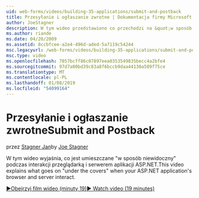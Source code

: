```yaml
---
uid: web-forms/videos/building-35-applications/submit-and-postback
title: Przesyłanie i ogłaszanie zwrotne | Dokumentacja firmy Microsoft
author: JoeStagner
description: W tym wideo przedstawiono co przechodzi na &quot;w sposób niewidoczny&quot; podczas interakcji przeglądarką i serwerem aplikacji ASP.NET.
ms.author: riande
ms.date: 04/20/2009
ms.assetid: 8ccbfcee-a2e4-496d-aded-5a7119c54244
msc.legacyurl: /web-forms/videos/building-35-applications/submit-and-postback
msc.type: video
ms.openlocfilehash: 7057bcff86c07897eea0353549835becc4a2bfe4
ms.sourcegitcommit: 97d7a00bd39c83a8f6bccb9daa44130a509f75ce
ms.translationtype: MT
ms.contentlocale: pl-PL
ms.lasthandoff: 01/08/2019
ms.locfileid: "54099164"
---
```

<a name="submit-and-postback"></a><span data-ttu-id="61354-103">Przesyłanie i ogłaszanie zwrotne</span><span class="sxs-lookup"><span data-stu-id="61354-103">Submit and Postback</span></span>
====================
<span data-ttu-id="61354-104">przez [Stagner Jan](https://github.com/JoeStagner)</span><span class="sxs-lookup"><span data-stu-id="61354-104">by [Joe Stagner](https://github.com/JoeStagner)</span></span>

<span data-ttu-id="61354-105">W tym wideo wyjaśnia, co jest umieszczane &quot;w sposób niewidoczny&quot; podczas interakcji przeglądarką i serwerem aplikacji ASP.NET.</span><span class="sxs-lookup"><span data-stu-id="61354-105">This video explains what goes on &quot;under the covers&quot; when your ASP.NET application's browser and server interact.</span></span>

[<span data-ttu-id="61354-106">&#9654;Obejrzyj film wideo (minuty 19)</span><span class="sxs-lookup"><span data-stu-id="61354-106">&#9654; Watch video (19 minutes)</span></span>](https://channel9.msdn.com/Blogs/ASP-NET-Site-Videos/submit-and-postback)
